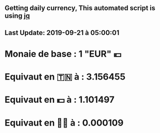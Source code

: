 ## Getting daily currency, This automated script is using [jq](https://stedolan.github.io/jq/)
## Last Update:  2019-09-21 à 05:00:01
 # Monaie de base : 1 "EUR" 💶 
 # Equivaut en 🇹🇳 à :  3.156455 
 # Equivaut en 💵 à : 1.101497
 # Equivaut en 🐱‍💻 à :  0.000109
